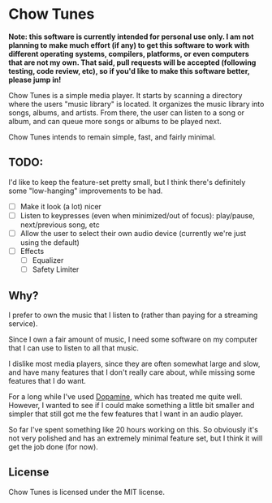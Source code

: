 # Chow Tunes

**Note: this software is currently intended for personal use only.
I am not planning to make much effort (if any) to get this software to work
with different operating systems, compilers, platforms, or even computers that
are not my own. That said, pull requests will be accepted (following testing,
code review, etc), so if you'd like to make this software better, please jump in!**

Chow Tunes is a simple media player. It starts by scanning a directory where
the users "music library" is located. It organizes the music library into songs,
albums, and artists. From there, the user can listen to a song or album, and
can queue more songs or albums to be played next.

Chow Tunes intends to remain simple, fast, and fairly minimal.

## TODO:

I'd like to keep the feature-set pretty small, but I think there's definitely
some "low-hanging" improvements to be had.

- [ ] Make it look (a lot) nicer
- [ ] Listen to keypresses (even when minimized/out of focus): play/pause, next/previous song, etc
- [ ] Allow the user to select their own audio device (currently we're just using the default)
- [ ] Effects
  - [ ] Equalizer
  - [ ] Safety Limiter

## Why?

I prefer to own the music that I listen to (rather than paying for a streaming service).

Since I own a fair amount of music, I need some software on my computer that I can use to
listen to all that music.

I dislike most media players, since they are often somewhat large and slow, and have
many features that I don't really care about, while missing some features that I do want.

For a long while I've used [Dopamine](https://github.com/digimezzo/dopamine), which has
treated me quite well. However, I wanted to see if I could make something a little bit
smaller and simpler that still got me the few features that I want in an audio player.

So far I've spent something like 20 hours working on this. So obviously it's not very polished
and has an extremely minimal feature set, but I think it will get the job done (for now).

## License

Chow Tunes is licensed under the MIT license.

